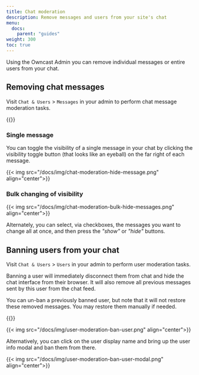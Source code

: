 ```yaml
---
title: Chat moderation
description: Remove messages and users from your site's chat
menu:
  docs:
    parent: "guides"
weight: 300
toc: true
---
```


Using the Owncast Admin you can remove individual messages or entire users from your chat.

## Removing chat messages

Visit `Chat & Users` > `Messages` in your admin to perform chat message moderation tasks.

{{<versionsupport feature="Chat message moderation" version="0.0.5">}}

### Single message

You can toggle the visibility of a single message in your chat by clicking the visibility toggle button (that looks like an eyeball) on the far right of each message.

{{< img src="/docs/img/chat-moderation-hide-message.png" align="center">}}

### Bulk changing of visibility

{{< img src="/docs/img/chat-moderation-bulk-hide-messages.png" align="center">}}

Alternately, you can select, via checkboxes, the messages you want to change all at once, and then press the _"show"_ or _"hide"_ buttons.

## Banning users from your chat

Visit `Chat & Users` > `Users` in your admin to perform user moderation tasks.

Banning a user will immediately disconnect them from chat and hide the chat interface from their browser. It will also remove all previous messages sent by this user from the chat feed.

You can un-ban a previously banned user, but note that it will not restore these removed messages. You may restore them manually if needed.

{{<versionsupport feature="Chat user moderation" version="0.0.8">}}

{{< img src="/docs/img/user-moderation-ban-user.png" align="center">}}

Alternatively, you can click on the user display name and bring up the user info modal and ban them from there.

{{< img src="/docs/img/user-moderation-ban-user-modal.png" align="center">}}
